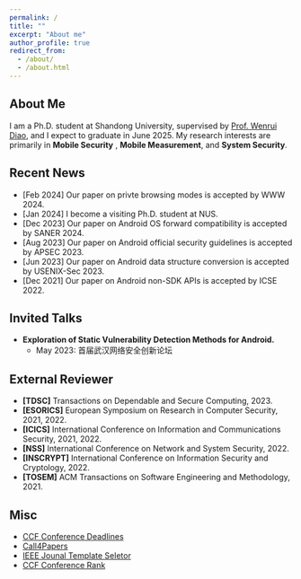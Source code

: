 ```yaml
---
permalink: /
title: ""
excerpt: "About me"
author_profile: true
redirect_from: 
  - /about/
  - /about.html
---
```

## About Me
 I am a Ph.D. student at Shandong University, supervised by [Prof. Wenrui Diao](https://diaowenrui.github.io/), and I expect to graduate in June 2025. My research interests are primarily in **Mobile Security** , **Mobile Measurement**, and **System Security**.

## Recent News
- [Feb 2024] Our paper on privte browsing modes is accepted by WWW 2024.
- [Jan 2024] I become a visiting Ph.D. student at NUS.
- [Dec 2023] Our paper on Android OS forward compatibility is accepted by SANER 2024.
- [Aug 2023] Our paper on Android official security guidelines is accepted by APSEC 2023.
- [Jun 2023] Our paper on Android data structure conversion is accepted by USENIX-Sec 2023.
- [Dec 2021] Our paper on Android non-SDK APIs is accepted by ICSE 2022.

Invited Talks
------
- **Exploration of Static Vulnerability Detection Methods for Android.**
  - May 2023: 首届武汉网络安全创新论坛

External Reviewer
------
- **[TDSC]** Transactions on Dependable and Secure Computing, 2023. 
- **[ESORICS]** European Symposium on Research in Computer Security, 2021, 2022.
- **[ICICS]** International Conference on Information and Communications Security, 2021, 2022. 
- **[NSS]** International Conference on Network and System Security, 2022.
- **[INSCRYPT]** International Conference on Information Security and Cryptology, 2022.
- **[TOSEM]** ACM Transactions on Software Engineering and Methodology, 2021.


Misc
------
- [CCF Conference Deadlines](https://ccfddl.github.io/)
- [Call4Papers](http://123.57.137.208/ccf/ccf-4.jsp)
- [IEEE Jounal Template Seletor](https://template-selector.ieee.org/secure/templateSelector/downloadTemplate)
- [CCF Conference Rank](https://www.ccf.org.cn/Academic_Evaluation/TCSE_SS_PDL/)
